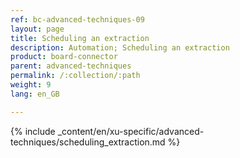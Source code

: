 ```yaml
---
ref: bc-advanced-techniques-09
layout: page
title: Scheduling an extraction
description: Automation; Scheduling an extraction
product: board-connector
parent: advanced-techniques
permalink: /:collection/:path
weight: 9
lang: en_GB

---
```

{% include _content/en/xu-specific/advanced-techniques/scheduling_extraction.md %}
